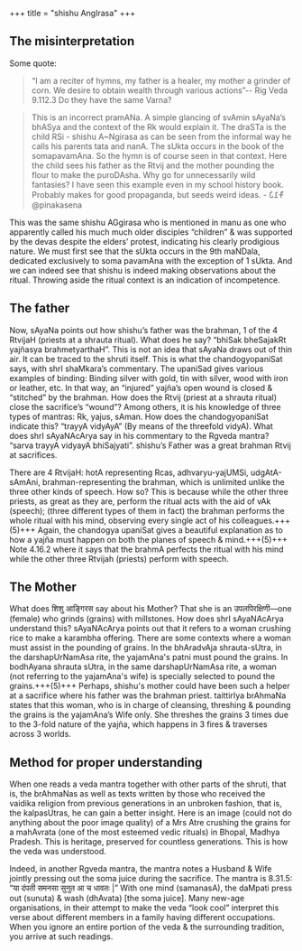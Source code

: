 +++
title = "shishu AngIrasa"
+++

## The misinterpretation
Some quote:

> “I am a reciter of hymns, my father is a healer, my mother a grinder of corn. We desire to obtain wealth through various actions”-- Rig Veda 9.112.3 Do they have the same Varna?

> This is an incorrect pramANa. A simple glancing of svAmin sAyaNa’s bhASya and the context of the Rk would explain it. The draSTa is the child RSi - shishu A~Ngirasa as can be seen from the informal way he calls his parents tata and nanA. The sUkta occurs in the book of the somapavamAna. So the hymn is of course seen in that context. Here the child sees his father as the Rtvij and the mother pounding the flour to make the puroDAsha. Why go for unnecessarily wild fantasies? I have seen this example even in my school history book. Probably makes for good propaganda, but seeds weird ideas. - 𑀧𑀺𑀦𑀸𑀓𑀻@pinakasena


This was the same shishu AGgirasa who is mentioned in manu as one who apparently called his much much older disciples “children” & was supported by the devas despite the elders’ protest, indicating his clearly prodigious nature. We must first see that the sUkta occurs in the 9th maNDala, dedicated exclusively to soma pavamAna with the exception of 1 sUkta. And we can indeed see that shishu is indeed making observations about the ritual. Throwing aside the ritual context is an indication of incompetence.

## The father
Now, sAyaNa points out how shishu’s father was the brahman, 1 of the 4 RtvijaH (priests at a shrauta ritual). What does he say? “bhiSak bheSajakRt yajñasya brahmetyarthaH”. This is not an idea that sAyaNa draws out of thin air. It can be traced to the shruti itself. This is what the chandogyopaniSat says, with shrI shaMkara’s commentary. The upaniSad gives various examples of binding: Binding silver with gold, tin with silver, wood with iron or leather, etc. In that way, an “injured” yajña’s open wound is closed & “stitched” by the brahman. How does the Rtvij (priest at a shrauta ritual) close the sacrifice’s “wound”? Among others, it is his knowledge of three types of mantras: Rk, yajus, sAman. How does the chandogyopaniSat indicate this? “trayyA vidyAyA” (By means of the threefold vidyA). What does shrI sAyaNAcArya say in his commentary to the Rgveda mantra? “sarva trayyA vidyayA bhiSajyati”. shishu’s Father was a great brahman Rtvij at sacrifices. 

There are 4 RtvijaH: hotA representing Rcas, adhvaryu-yajUMSi, udgAtA-sAmAni, brahman-representing the brahman, which is unlimited unlike the three other kinds of speech. How so? This is because while the other three priests, as great as they are, perform the ritual acts with the aid of vAk (speech); (three different types of them in fact) the brahman performs the whole ritual with his mind, observing every single act of his colleagues.+++(5)+++ Again, the chandogya upaniSat gives a beautiful explanation as to how a yajña must happen on both the planes of speech & mind.+++(5)+++ Note 4.16.2 where it says that the brahmA perfects the ritual with his mind while the other three Rtvijah (priests) perform with speech.

## The Mother
What does शिशु आङ्गिरस say about his Mother? That she is an उपलपिरक्षिणी—one (female) who grinds (grains) with millstones. How does shrI sAyaNAcArya understand this? sAyaNAcArya points out that it refers to a woman crushing rice to make a karambha offering. There are some contexts where a woman must assist in the pounding of grains. In the bhAradvAja shrauta-sUtra, in the darshapUrNamAsa rite, the yajamAna's patni must pound the grains. In bodhAyana shrauta sUtra, in the same darshapUrNamAsa rite, a woman (not referring to the yajamAna's wife) is specially selected to pound the grains.+++(5)+++ Perhaps, shishu's mother could have been such a helper at a sacrifice where his father was the brahman priest. taittirIya brAhmaNa states that this woman, who is in charge of cleansing, threshing & pounding the grains is the yajamAna’s Wife only. She threshes the grains 3 times due to the 3-fold nature of the yajña, which happens in 3 fires & traverses across 3 worlds.

## Method for proper understanding
When one reads a veda mantra together with other parts of the shruti, that is, the brAhmaNas as well as texts written by those who received the vaidika religion from previous generations in an unbroken fashion, that is, the kalpasUtras, he can gain a better insight. Here is an image (could not do anything about the poor image quality) of a Mrs Atre crushing the grains for a mahAvrata (one of the most esteemed vedic rituals) in Bhopal, Madhya Pradesh. This is heritage, preserved for countless generations. This is how the veda was understood.

Indeed, in another Rgveda mantra, the mantra notes a Husband & Wife jointly pressing out the soma juice during the sacrifice. The mantra is 8.31.5: “या दंपती समनसा सुनुत आ च धावतः |” With one mind (samanasA), the daMpati press out (sunuta) & wash (dhAvata) [the soma juice]. Many new-age organisations, in their attempt to make the veda “look cool” interpret this verse about different members in a family having different occupations. When you ignore an entire portion of the veda & the surrounding tradition, you arrive at such readings.